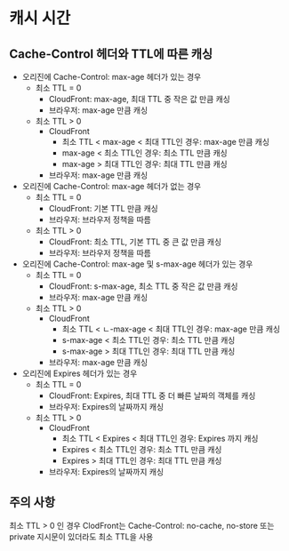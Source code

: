 # 캐시 시간

## Cache-Control 헤더와 TTL에 따른 캐싱

- 오리진에 Cache-Control: max-age 헤더가 있는 경우
  - 최소 TTL = 0
    - CloudFront: max-age, 최대 TTL 중 작은 값 만큼 캐싱
    - 브라우저: max-age 만큼 캐싱
  - 최소 TTL > 0
    - CloudFront
      - 최소 TTL < max-age < 최대 TTL인 경우: max-age 만큼 캐싱
      - max-age < 최소 TTL인 경우: 최소 TTL 만큼 캐싱
      - max-age > 최대 TTL인 경우: 최대 TTL 만큼 캐싱
    - 브라우저: max-age 만큼 캐싱
- 오리진에 Cache-Control: max-age 헤더가 없는 경우
  - 최소 TTL = 0
    - CloudFront: 기본 TTL 만큼 캐싱
    - 브라우저: 브라우저 정책을 따름
  - 최소 TTL > 0
    - CloudFront: 최소 TTL, 기본 TTL 중 큰 값 만큼 캐싱
    - 브라우저: 브라우저 정책을 따름
- 오리진에 Cache-Control: max-age 및 s-max-age 헤더가 있는 경우
  - 최소 TTL = 0
    - CloudFront: s-max-age, 최소 TTL 중 작은 값 만큼 캐싱
    - 브라우저: max-age 만큼 캐싱
  - 최소 TTL > 0
    - CloudFront
      - 최소 TTL < ㄴ-max-age < 최대 TTL인 경우: max-age 만큼 캐싱
      - s-max-age < 최소 TTL인 경우: 최소 TTL 만큼 캐싱
      - s-max-age > 최대 TTL인 경우: 최대 TTL 만큼 캐싱
    - 브라우저: max-age 만큼 캐싱
- 오리진에 Expires 헤더가 있는 경우
  - 최소 TTL = 0
    - CloudFront: Expires, 최대 TTL 중 더 빠른 날짜의 객체를 캐싱
    - 브라우저: Expires의 날짜까지 캐싱
  - 최소 TTL > 0
    - CloudFront
      - 최소 TTL < Expires < 최대 TTL인 경우: Expires 까지 캐싱
      - Expires < 최소 TTL인 경우: 최소 TTL 만큼 캐싱
      - Expires > 최대 TTL인 경우: 최대 TTL 만큼 캐싱
    - 브라우저: Expires의 날짜까지 캐싱

## 주의 사항

최소 TTL > 0 인 경우 ClodFront는 Cache-Control: no-cache, no-store 또는 private 지시문이 있더라도 최소 TTL을 사용
